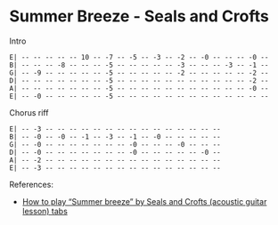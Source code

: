 # Summer Breeze - Seals and Crofts

Intro<br>
```
E| -- -- -- -- -- 10 -- -7 -- -5 -- -3 -- -2 -- -0 -- -- -- -0 --
B| -- -- -- -8 -- -- -- -5 -- -- -- -- -- -3 -- -- -- -3 -- -1 --
G| -- -9 -- -- -- -- -- -5 -- -- -- -- -- -2 -- -- -- -- -- -2 --
D| -- -- -- -- -- -- -- -5 -- -- -- -- -- -- -- -- -- -- -- -2 --
A| -- -- -- -- -- -- -- -5 -- -- -- -- -- -- -- -- -- -- -- -0 --
E| -- -0 -- -- -- -- -- -5 -- -- -- -- -- -- -- -- -- -- -- -- --
```

Chorus riff<br>
```
E| -- -3 -- -- -- -- -- -- -- -- -- -- -- -- -- -- -- 
B| -- -0 -- -0 -- -1 -- -3 -- -1 -- -0 -- -- -- -- -- 
G| -- -0 -- -- -- -- -- -- -- -0 -- -- -- -0 -- -- -- 
D| -- -0 -- -- -- -- -- -- -- -0 -- -- -- -- -- -0 -- 
A| -- -2 -- -- -- -- -- -- -- -- -- -- -- -- -- -- -- 
E| -- -3 -- -- -- -- -- -- -- -- -- -- -- -- -- -- -- 
```

References:
- [How to play “Summer breeze” by Seals and Crofts (acoustic guitar lesson) tabs](https://www.youtube.com/watch?v=0xLyPh1-qQ0)
